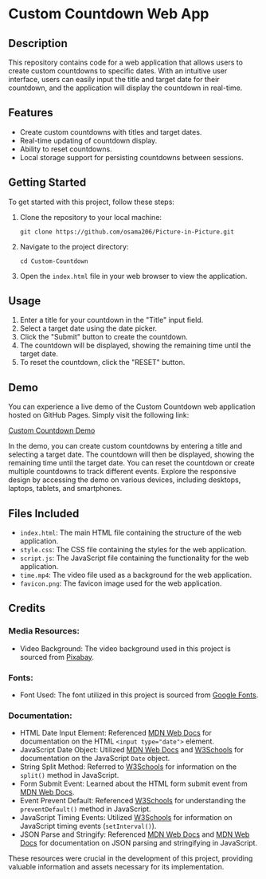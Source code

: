 # Custom Countdown Web App

## Description

This repository contains code for a web application that allows users to create custom countdowns to specific dates. With an intuitive user interface, users can easily input the title and target date for their countdown, and the application will display the countdown in real-time.

## Features

- Create custom countdowns with titles and target dates.
- Real-time updating of countdown display.
- Ability to reset countdowns.
- Local storage support for persisting countdowns between sessions.

## Getting Started

To get started with this project, follow these steps:

1. Clone the repository to your local machine:
   ```
   git clone https://github.com/osama206/Picture-in-Picture.git
   ```

2. Navigate to the project directory:
   ```
   cd Custom-Countdown
   ```

3. Open the `index.html` file in your web browser to view the application.

## Usage

1. Enter a title for your countdown in the "Title" input field.
2. Select a target date using the date picker.
3. Click the "Submit" button to create the countdown.
4. The countdown will be displayed, showing the remaining time until the target date.
5. To reset the countdown, click the "RESET" button.

## Demo

You can experience a live demo of the Custom Countdown web application hosted on GitHub Pages. Simply visit the following link:

[Custom Countdown Demo](https://osama206.github.io/Custom-Countdown/)

In the demo, you can create custom countdowns by entering a title and selecting a target date. 
The countdown will then be displayed, showing the remaining time until the target date. 
You can reset the countdown or create multiple countdowns to track different events. 
Explore the responsive design by accessing the demo on various devices, including desktops, laptops, tablets, and smartphones.

## Files Included

- `index.html`: The main HTML file containing the structure of the web application.
- `style.css`: The CSS file containing the styles for the web application.
- `script.js`: The JavaScript file containing the functionality for the web application.
- `time.mp4`: The video file used as a background for the web application.
- `favicon.png`: The favicon image used for the web application.

## Credits

### Media Resources:
- Video Background: The video background used in this project is sourced from [Pixabay](https://pixabay.com/videos/).

### Fonts:
- Font Used: The font utilized in this project is sourced from [Google Fonts](https://fonts.google.com).

### Documentation:
- HTML Date Input Element: Referenced [MDN Web Docs](https://developer.mozilla.org/en-US/docs/Web/HTML/Element/input/date) for documentation on the HTML `<input type="date">` element.
- JavaScript Date Object: Utilized [MDN Web Docs](https://developer.mozilla.org/en-US/docs/Web/JavaScript/Reference/Global_Objects/Date) and [W3Schools](https://www.w3schools.com/jsref/jsref_obj_date.asp) for documentation on the JavaScript `Date` object.
- String Split Method: Referred to [W3Schools](https://www.w3schools.com/jsref/jsref_split.asp) for information on the `split()` method in JavaScript.
- Form Submit Event: Learned about the HTML form submit event from [MDN Web Docs](https://developer.mozilla.org/en-US/docs/Web/API/HTMLFormElement/submit_event).
- Event Prevent Default: Referenced [W3Schools](https://www.w3schools.com/jsref/event_preventdefault.asp) for understanding the `preventDefault()` method in JavaScript.
- JavaScript Timing Events: Utilized [W3Schools](https://www.w3schools.com/js/js_timing.asp) for information on JavaScript timing events (`setInterval()`).
- JSON Parse and Stringify: Referenced [MDN Web Docs](https://developer.mozilla.org/en-US/docs/Web/JavaScript/Reference/Global_Objects/JSON/parse) and [MDN Web Docs](https://developer.mozilla.org/en-US/docs/Web/JavaScript/Reference/Global_Objects/JSON/stringify) for documentation on JSON parsing and stringifying in JavaScript.

These resources were crucial in the development of this project, providing valuable information and assets necessary for its implementation.
